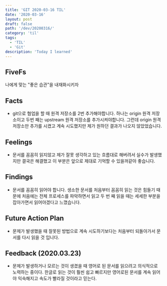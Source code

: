 ```yaml
---
title: 'GIT 2020-03-16 TIL'
date: '2020-03-16'
layout: post
draft: false
path: '/dev/20200316/'
category: 'til'
tags:
  - 'TIL'
  - 'Git'
description: 'Today I learned'
---
```


## FiveFs

나에게 맞는 "좋은 습관"을 내재화시키자

## Facts

- git으로 협업을 할 때 원격 저장소를 2번 추가해야합니다. 하나는 origin 원격 저장소이고 두번 째는 upstream 원격 저장소를 추가시켜야합니다. 그런데 origin 원격 저장소만 추가를 시켰고 계속 시도했지만 제가 원하던 결과가 나오지 않았었습니다.

## Feelings

- 문서를 꼼꼼히 읽지않고 제가 잘못 생각하고 있는 흐름대로 해버려서 실수가 발생했지만 결국은 해결했고 이 부분은 앞으로 제대로 기억할 수 있을꺼같아 좋습니다.

## Findings

- 문서를 꼼꼼히 읽어야 합니다. 생소한 문서를 처음부터 꼼꼼히 읽는 것은 힘들기 때문에 처음에는 전체 프로세스를 파악하면서 읽고 두 번 째 읽을 때는 세세한 부분을 잡아가면서 읽어야겠다고 느꼈습니다.

## Future Action Plan

- 문제가 발생했을 때 잘못된 방법으로 계속 시도하기보다는 처음부터 되돌아가서 문서를 다시 읽을 것 입니다.

## Feedback (2020.03.23)

- 문제가 발생하거나 모르는 것이 생겼을 때 영어로 된 문서를 읽으려고 의식적으로 노력하는 중이다. 한글로 읽는 것이 훨씬 쉽고 빠르지만 영어로된 문서를 계속 읽어야 익숙해지고 속도가 빨라질 것이라고 믿는다.
